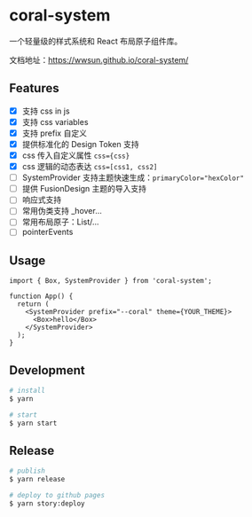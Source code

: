 # coral-system

一个轻量级的样式系统和 React 布局原子组件库。

文档地址：https://wwsun.github.io/coral-system/

## Features

- [x] 支持 css in js
- [x] 支持 css variables
- [x] 支持 prefix 自定义
- [x] 提供标准化的 Design Token 支持
- [x] css 传入自定义属性 `css={css}`
- [x] css 逻辑的动态表达 `css=[css1, css2]`
- [ ] SystemProvider 支持主题快速生成：`primaryColor="hexColor"`
- [ ] 提供 FusionDesign 主题的导入支持
- [ ] 响应式支持
- [ ] 常用伪类支持 _hover...
- [ ] 常用布局原子：List/...
- [ ] pointerEvents

## Usage

```tsx
import { Box, SystemProvider } from 'coral-system';

function App() {
  return (
    <SystemProvider prefix="--coral" theme={YOUR_THEME}>
      <Box>hello</Box>
    </SystemProvider>
  );
}
```

## Development

```bash
# install
$ yarn

# start
$ yarn start
```
## Release

```bash
# publish
$ yarn release

# deploy to github pages
$ yarn story:deploy
```
